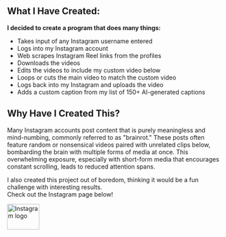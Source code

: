 <h2>What I Have Created:</h2>

<p><strong>I decided to create a program that does many things:</strong></p>
<ul>
  <li>Takes input of any Instagram username entered</li>
  <li>Logs into my Instagram account</li>
  <li>Web scrapes Instagram Reel links from the profiles</li>
  <li>Downloads the videos</li>
  <li>Edits the videos to include my custom video below</li>
  <li>Loops or cuts the main video to match the custom video</li>
  <li>Logs back into my Instagram and uploads the video</li>
  <li>Adds a custom caption from my list of 150+ AI-generated captions</li>
</ul>

<h2>Why Have I Created This?</h2>

<p>Many Instagram accounts post content that is purely meaningless and mind-numbing, commonly referred to as "brainrot." These posts often feature random or nonsensical videos paired with unrelated clips below, bombarding the brain with multiple forms of media at once. This overwhelming exposure, especially with short-form media that encourages constant scrolling, leads to reduced attention spans.</p>

<p>I also created this project out of boredom, thinking it would be a fun challenge with interesting results.<br>
Check out the Instagram page below!</p>

<div>
  <a href="https://www.instagram.com/tadaima47/" target="_blank">
    <img src="https://raw.githubusercontent.com/maurodesouza/profile-readme-generator/master/src/assets/icons/social/instagram/default.svg" width="75" height="60" alt="Instagram logo" />
  </a>
</div>
